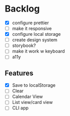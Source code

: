 # Backlog

- [x] configure prettier
- [ ] make it responsive
- [x] configure local storage
- [ ] create design system
- [ ] storybook?
- [ ] make it work w keyboard
- [ ] a11y

## Features

- [x] Save to localStorage
- [ ] Clear
- [ ] Calendar View
- [ ] List view/card view
- [ ] CLI app
